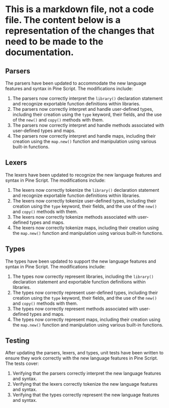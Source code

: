 # This is a markdown file, not a code file. The content below is a representation of the changes that need to be made to the documentation.

## Parsers

The parsers have been updated to accommodate the new language features and syntax in Pine Script. The modifications include:

1. The parsers now correctly interpret the `library()` declaration statement and recognize exportable function definitions within libraries.
2. The parsers now correctly interpret and handle user-defined types, including their creation using the `type` keyword, their fields, and the use of the `new()` and `copy()` methods with them.
3. The parsers now correctly interpret and handle methods associated with user-defined types and maps.
4. The parsers now correctly interpret and handle maps, including their creation using the `map.new()` function and manipulation using various built-in functions.

## Lexers

The lexers have been updated to recognize the new language features and syntax in Pine Script. The modifications include:

1. The lexers now correctly tokenize the `library()` declaration statement and recognize exportable function definitions within libraries.
2. The lexers now correctly tokenize user-defined types, including their creation using the `type` keyword, their fields, and the use of the `new()` and `copy()` methods with them.
3. The lexers now correctly tokenize methods associated with user-defined types and maps.
4. The lexers now correctly tokenize maps, including their creation using the `map.new()` function and manipulation using various built-in functions.

## Types

The types have been updated to support the new language features and syntax in Pine Script. The modifications include:

1. The types now correctly represent libraries, including the `library()` declaration statement and exportable function definitions within libraries.
2. The types now correctly represent user-defined types, including their creation using the `type` keyword, their fields, and the use of the `new()` and `copy()` methods with them.
3. The types now correctly represent methods associated with user-defined types and maps.
4. The types now correctly represent maps, including their creation using the `map.new()` function and manipulation using various built-in functions.

## Testing

After updating the parsers, lexers, and types, unit tests have been written to ensure they work correctly with the new language features in Pine Script. The tests cover:

1. Verifying that the parsers correctly interpret the new language features and syntax.
2. Verifying that the lexers correctly tokenize the new language features and syntax.
3. Verifying that the types correctly represent the new language features and syntax.
